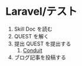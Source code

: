 # Laravel/テスト

1. Skill Doc を読む
2. QUEST を解く
3. 提出 QUEST を提出する
   1. [Conduit](/quest/technologies/laravel/CONDUIT.md)
4. ブログ記事を投稿する
